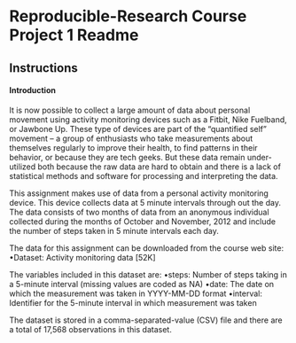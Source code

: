 # Reproducible-Research Course Project 1 Readme

## Instructions

#### Introduction
It is now possible to collect a large amount of data about personal movement using activity monitoring devices such as a Fitbit, Nike Fuelband, or Jawbone Up. These type of devices are part of the “quantified self” movement – a group of enthusiasts who take measurements about themselves regularly to improve their health, to find patterns in their behavior, or because they are tech geeks. But these data remain under-utilized both because the raw data are hard to obtain and there is a lack of statistical methods and software for processing and interpreting the data.

This assignment makes use of data from a personal activity monitoring device. This device collects data at 5 minute intervals through out the day. The data consists of two months of data from an anonymous individual collected during the months of October and November, 2012 and include the number of steps taken in 5 minute intervals each day.

The data for this assignment can be downloaded from the course web site:
•Dataset: Activity monitoring data [52K]

The variables included in this dataset are:
•steps: Number of steps taking in a 5-minute interval (missing values are coded as NA)
•date: The date on which the measurement was taken in YYYY-MM-DD format
•interval: Identifier for the 5-minute interval in which measurement was taken

The dataset is stored in a comma-separated-value (CSV) file and there are a total of 17,568 observations in this dataset.
  
